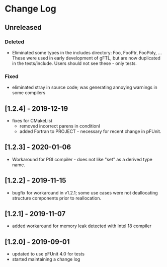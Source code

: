 # Change Log

## Unreleased

### Deleted
- Eliminated some types in the includes directory: Foo, FooPtr,
  FooPoly, ...  These were used in early development of gFTL, but are
  now duplicated in the tests/include.  Users should not see these -
  only tests.
  


### Fixed
- eliminated stray <tab> in source code; was generating annoying
  warnings in some compilers
	
## [1.2.4] -  2019-12-19
- fixes for CMakeList
  - removed incorrect parens in conditionl
  - added Fortran to PROJECT - necessary for recent change in pFUnit.

## [1.2.3] -  2020-01-06
- Workaround for PGI compiler - does not like "set" as a derived type name.

## [1.2.2] - 2019-11-15
- bugfix for workaround in v1.2.1; some use cases were not
  deallocating structure components prior to reallocation.
	
## [1.2.1] - 2019-11-07
- added workaround for memory leak detected with Intel 18 compiler

## [1.2.0] - 2019-09-01
- updated to use pFUnit 4.0 for tests
- started maintaining a change log


